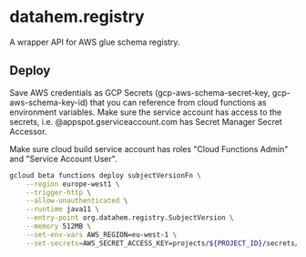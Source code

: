 # datahem.registry
A wrapper API for AWS glue schema registry.

## Deploy
Save AWS credentials as GCP Secrets (gcp-aws-schema-secret-key, gcp-aws-schema-key-id) that you can reference from cloud functions as environment variables. Make sure the service account has access to the secrets, i.e. <project>@appspot.gserviceaccount.com has Secret Manager Secret Accessor.

Make sure cloud build service account has roles "Cloud Functions Admin" and "Service Account User".

```sh
gcloud beta functions deploy subjectVersionFn \
    --region europe-west1 \
    --trigger-http \
    --allow-unauthenticated \
    --runtime java11 \
    --entry-point org.datahem.registry.SubjectVersion \
    --memory 512MB \
    --set-env-vars AWS_REGION=eu-west-1 \
    --set-secrets=AWS_SECRET_ACCESS_KEY=projects/${PROJECT_ID}/secrets/gcp-aws-schema-secret-key:latest,AWS_ACCESS_KEY_ID=projects/${PROJECT_ID}/secrets/gcp-aws-schema-key-id:latest

```